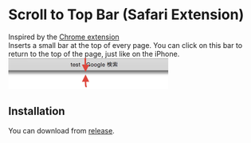 # Scroll to Top Bar (Safari Extension)

Inspired by the [Chrome extension](https://chrome.google.com/webstore/detail/scroll-to-top-bar-bbmod/ejopjkiccflkkaepdhekkdhknokigddo)  
Inserts a small bar at the top of every page. You can click on this bar to return to the top of the page, just like on the iPhone.
![screenshot](https://github.com/djmonta/Scroll-to-Top-Bar-Safari/raw/master/150304-0001.png)

## Installation

You can download from [release](https://github.com/djmonta/Scroll-to-Top-Bar-Safari/releases).